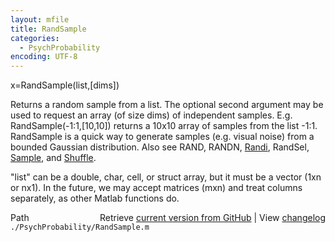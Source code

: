 ```yaml
---
layout: mfile
title: RandSample
categories:
  - PsychProbability
encoding: UTF-8
---
```


x=RandSample(list,[dims])

Returns a random sample from a list. The optional second argument may be
used to request an array (of size dims) of independent samples. E.g.
RandSample(-1:1,[10,10]) returns a 10x10 array of samples from the list
\-1:1.  RandSample is a quick way to generate samples (e.g. visual noise)
from a bounded Gaussian distribution. Also see RAND, RANDN, [Randi](/docs/Randi),
RandSel, [Sample](/docs/Sample), and [Shuffle](/docs/Shuffle).

"list" can be a double, char, cell, or struct array, but it must be a
vector (1xn or nx1). In the future, we may accept matrices (mxn) and treat
columns separately, as other Matlab functions do.


<div class="code_header" style="text-align:right;">
  <span style="float:left;">Path&nbsp;&nbsp;</span> <span class="counter">Retrieve <a href=
  "https://raw.github.com/Psychtoolbox-3/Psychtoolbox-3/beta/./PsychProbability/RandSample.m">current version from GitHub</a> | View <a href=
  "https://github.com/Psychtoolbox-3/Psychtoolbox-3/commits/beta/./PsychProbability/RandSample.m">changelog</a></span>
</div>
<div class="code">
  <code>./PsychProbability/RandSample.m</code>
</div>
